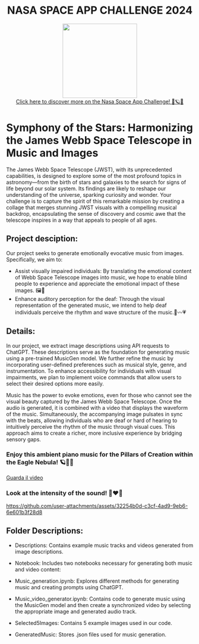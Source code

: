 <h1 align="center">
  NASA SPACE APP CHALLENGE 2024
</h1>

<div id="badges" align="center">
    <img img src="Logo/logo.jpeg" width="200" height="200"/>
</div>

<div id="badges" align="center">
  <a href="https://www.spaceappschallenge.org/nasa-space-apps-2024/">
    Click here to discover more on the Nasa Space App Challenge! 🚀🪐👾
  </a>
</div>

# Symphony of the Stars: Harmonizing the James Webb Space Telescope in Music and Images 

The James Webb Space Telescope (JWST), with its unprecedented capabilities, is designed to explore some of the most profound topics in astronomy—from the birth of stars and galaxies to the search for signs of life beyond our solar system. Its findings are likely to reshape our understanding of the universe, sparking curiosity and wonder. Your challenge is to capture the spirit of this remarkable mission by creating a collage that merges stunning JWST visuals with a compelling musical backdrop, encapsulating the sense of discovery and cosmic awe that the telescope inspires in a way that appeals to people of all ages.

## Project desciption:

Our project seeks to generate emotionally evocative music from images. Specifically, we aim to: 

- Assist visually impaired individuals: By translating the emotional content of Webb Space Telescope images into music, we hope to enable blind people to experience and appreciate the emotional impact of these images. 🖼️🎵
- Enhance auditory perception for the deaf: Through the visual representation of the generated music, we intend to help deaf individuals perceive the rhythm and wave structure of the music.🎵〰️💗

## Details:

In our project, we extract image descriptions using API requests to ChatGPT. These descriptions serve as the foundation for generating music using a pre-trained MusicGen model. We further refine the music by incorporating user-defined preferences such as musical style, genre, and instrumentation. To enhance accessibility for individuals with visual impairments, we plan to implement voice commands that allow users to select their desired options more easily.

Music has the power to evoke emotions, even for those who cannot see the visual beauty captured by the James Webb Space Telescope. Once the audio is generated, it is combined with a video that displays the waveform of the music. Simultaneously, the accompanying image pulsates in sync with the beats, allowing individuals who are deaf or hard of hearing to intuitively perceive the rhythm of the music through visual cues. This approach aims to create a richer, more inclusive experience by bridging sensory gaps.


### Enjoy this ambient piano music for the Pillars of Creation within the Eagle Nebula! 🪐🎵🎹



[Guarda il video](https://github.com/user-attachments/assets/ade82f3f-f7f1-494f-bcd9-7032d25067b1)




### Look at the intensity of the sound! 🥁❤️🎵





https://github.com/user-attachments/assets/32254b0d-c3cf-4ad9-9eb6-6e601b3f28d8





## Folder Descriptions:

- Descriptions: Contains example music tracks and videos generated from image descriptions.

- Notebook: Includes two notebooks necessary for generating both music and video content:

- Music_generation.ipynb: Explores different methods for generating music and creating prompts using ChatGPT.

- Music_video_generator.ipynb: Contains code to generate music using the MusicGen model and then create a synchronized video by selecting the appropriate image and generated audio track.

- Selected5Images: Contains 5 example images used in our code.

- GeneratedMusic: Stores .json files used for music generation.
